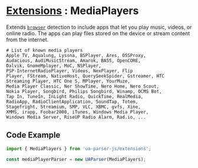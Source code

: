 # [Extensions](/api/submodules/extensions/overview) : MediaPlayers

Extends [`browser`](/api/main/get-browser) detection to include apps that let you play music, videos, or online radio. The apps can play files stored on the device or stream content from the internet. 

```csv
# List of known media players
Apple TV, Aqualung, Lyssna, BSPlayer, Ares, OSSProxy,
Audacious, AudiMusicStream, Amarok, BASS, OpenCORE,
Dalvik, GnomeMplayer, MoC, NSPlayer,
PSP-InternetRadioPlayer, Videos, NexPlayer, Flip
Player, FStream, NativeHost, QuerySeekSpider, Gstreamer, HTC
Streaming Player, HTC One S, MPlayer, YourMuze, 
Media Player Classic, Ner ShowTime, Nero Home, Nero Scout, 
Nokia Player, Songbird, Philips Songbird, Winamp, OCMS Bot,
Tap In, TuneIn, InLight Radio, QuickTime, RealMedia,
RadioApp, RadioClientApplication, SoundTap, Totem,
Stagefright, Streamium, SMP, VLC, XBMC, gvfs, Xine,
XMMS, irapp, Foobar2000, iTunes, Windows Media Player,
Windows Media Server, RiseUP Radio Alarm, Rad.io, ...
```

## Code Example

```js
import { MediaPlayers } from 'ua-parser-js/extensions';

const mediaPlayerParser = new UAParser(MediaPlayers);
```